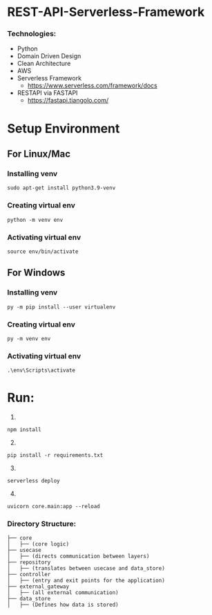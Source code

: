 # REST-API-Serverless-Framework

###  Technologies:
 - Python
 - Domain Driven Design
 - Clean Architecture
 - AWS
 - Serverless Framework
   - https://www.serverless.com/framework/docs
 - RESTAPI via FASTAPI
   - https://fastapi.tiangolo.com/

# Setup Environment
## For Linux/Mac
### Installing venv 
```shell 
sudo apt-get install python3.9-venv
```
### Creating virtual env
```shell 
python -m venv env
```
### Activating virtual env
```shell 
source env/bin/activate
```
## For Windows
### Installing venv
```shell 
py -m pip install --user virtualenv
```
### Creating virtual env
```shell 
py -m venv env
```
### Activating virtual env
```shell 
.\env\Scripts\activate
```

# Run:
1.
```shell
npm install
```
2.
```shell
pip install -r requirements.txt
```
3.
```shell
serverless deploy
```
4.
```shell
uvicorn core.main:app --reload
```
   
### Directory Structure:
```tree
├── core
│   ├── (core logic)
├── usecase
│   ├── (directs communication between layers)
├── repository
│   ├── (translates between usecase and data_store)
├── controller
│   ├── (entry and exit points for the application)
├── external_gateway
│   ├── (all external communication)
├── data_store
│   ├── (Defines how data is stored)
```
